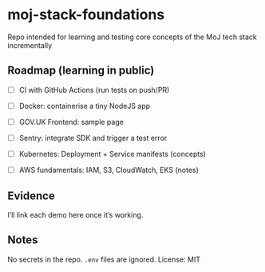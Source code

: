 # moj-stack-foundations

Repo intended for learning and testing core concepts of the MoJ tech stack incrementally

## Roadmap (learning in public)

- [ ] CI with GitHub Actions (run tests on push/PR)
- [ ] Docker: containerise a tiny NodeJS app
- [ ] GOV.UK Frontend: sample page
- [ ] Sentry: integrate SDK and trigger a test error
- [ ] Kubernetes: Deployment + Service manifests (concepts)
- [ ] AWS fundamentals: IAM, S3, CloudWatch, EKS (notes)


## Evidence

I’ll link each demo here once it’s working.

## Notes

No secrets in the repo. `.env` files are ignored.
License: MIT
